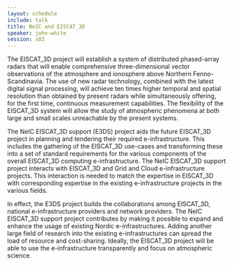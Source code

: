 ```yaml
---
layout: schedule
include: talk
title: NeIC and EISCAT_3D
speaker: john-white
session: s03
---
```


The EISCAT_3D project will establish a system of distributed phased-array radars
that will enable comprehensive three-dimensional vector observations of the
atmosphere and ionosphere above Northern Fenno- Scandinavia. The use of new
radar technology, combined with the latest digital signal processing, will
achieve ten times higher temporal and spatial resolution than obtained by
present radars while simultaneously offering, for the first time, continuous
measurement capabilities. The flexibility of the EISCAT_3D system will allow the
study of atmospheric phenomena at both large and small scales unreachable by the
present systems.

The NeIC EISCAT_3D support (E3DS) project aids the future EISCAT_3D project in
planning and tendering their required e-infrastructure. This includes the
gathering of the EISCAT_3D use-cases and transforming these into a set of
standard requirements for the various components of the overall EISCAT_3D
computing e-infrastructure. The NeIC EISCAT_3D support project interacts with
EISCAT_3D and Grid and Cloud e-infrastructure projects. This interaction is
needed to match the expertise in EISCAT_3D with corresponding expertise in the
existing e-infrastructure projects in the various fields.

In effect, the E3DS project builds the collaborations among EISCAT_3D, national
e-infrastructure providers and network providers. The NeIC EISCAT_3D support
project contributes by making it possible to expand and enhance the usage of
existing Nordic e-infrastructures. Adding another large field of research into
the existing e-infrastructures can spread the load of resource and cost-sharing.
Ideally, the EISCAT_3D project will be able to use the e-infrastructure
transparently and focus on atmospheric science.
